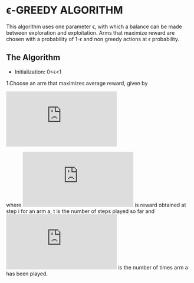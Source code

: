 # ϵ-GREEDY ALGORITHM
This algorithm uses one parameter ϵ, with which a balance can be made between exploration and exploitation. Arms that maximize reward are chosen with a probability of 1-ϵ and non greedy actions at ϵ probability.
## The Algorithm
* Initialization: 0<ϵ<1

 1.Choose an arm that maximizes average reward, given by


![first equation](https://latex.codecogs.com/gif.latex?%5Cfrac%7B%5Csum_%7Bi%3D1%7D%5E%7Bt%7D%20R_i.1_a%7D%7Bn_a%7D)


where ![eqn two](https://latex.codecogs.com/gif.latex?R_i) is reward obtained at step i for an arm a, t is the number of steps played so far and ![eqn three](https://latex.codecogs.com/gif.latex?n_a) is the number of times arm a has been played.

